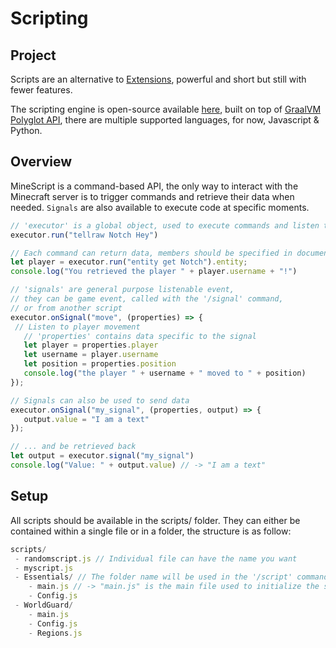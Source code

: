 # Scripting

## Project

Scripts are an alternative to [Extensions](extensions.md), powerful and short but still with fewer features.

The scripting engine is open-source available [here](https://github.com/ReWrite-Media/MineScript), built on top of [GraalVM Polyglot API](https://www.graalvm.org/reference-manual/embed-languages/), there are multiple supported languages, for now, Javascript & Python.

## Overview

MineScript is a command-based API, the only way to interact with the Minecraft server is to trigger commands and retrieve their data when needed. `Signals` are also available to execute code at specific moments.

```javascript
// 'executor' is a global object, used to execute commands and listen to signals.
executor.run("tellraw Notch Hey")

// Each command can return data, members should be specified in documentation.
let player = executor.run("entity get Notch").entity;
console.log("You retrieved the player " + player.username + "!")

// 'signals' are general purpose listenable event,
// they can be game event, called with the '/signal' command,
// or from another script
executor.onSignal("move", (properties) => { // Listen to player movement
   // 'properties' contains data specific to the signal
   let player = properties.player
   let username = player.username
   let position = properties.position
   console.log("the player " + username + " moved to " + position)
});

// Signals can also be used to send data
executor.onSignal("my_signal", (properties, output) => {
   output.value = "I am a text"
});

// ... and be retrieved back
let output = executor.signal("my_signal")
console.log("Value: " + output.value) // -> "I am a text"
```

## Setup

All scripts should be available in the scripts/ folder. They can either be contained within a single file or in a folder, the structure is as follow:

```javascript
scripts/
 - randomscript.js // Individual file can have the name you want
 - myscript.js
 - Essentials/ // The folder name will be used in the '/script' command
    - main.js // -> "main.js" is the main file used to initialize the script
    - Config.js
 - WorldGuard/
    - main.js
    - Config.js
    - Regions.js
```

